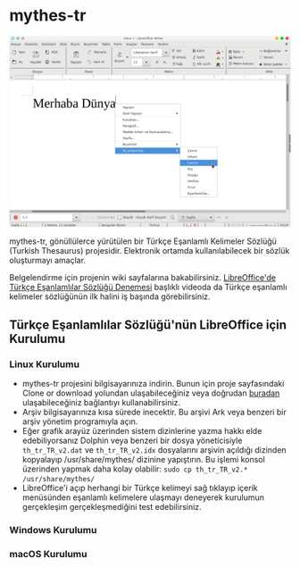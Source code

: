 # mythes-tr

![LibreOffice'de Türkçe Eşanlamlılar Sözlüğü](./resimler/mythes-tr.png)

mythes-tr, gönüllülerce yürütülen bir Türkçe Eşanlamlı Kelimeler Sözlüğü (Turkish Thesaurus) projesidir. Elektronik ortamda kullanılabilecek bir sözlük oluşturmayı amaçlar.

Belgelendirme için projenin wiki sayfalarına bakabilirsiniz. [LibreOffice'de Türkçe Eşanlamlılar Sözlüğü Denemesi](http://www.youtube.com/watch?v=Cv2Z6afjb7w) başlıklı videoda da Türkçe eşanlamlı kelimeler sözlüğünün ilk halini iş başında görebilirsiniz.

## Türkçe Eşanlamlılar Sözlüğü'nün LibreOffice için Kurulumu

### Linux Kurulumu

- mythes-tr projesini bilgisayarınıza indirin. Bunun için proje sayfasındaki Clone or download yolundan ulaşabileceğiniz veya doğrudan [buradan](https://github.com/maidis/mythes-tr/archive/master.zip) ulaşabileceğiniz bağlantıyı kullanabilirsiniz.
- Arşiv bilgisayarınıza kısa sürede inecektir. Bu arşivi Ark veya benzeri bir arşiv yönetim programıyla açın.
- Eğer grafik arayüz üzerinden sistem dizinlerine yazma hakkı elde edebiliyorsanız Dolphin veya benzeri bir dosya yöneticisiyle `th_tr_TR_v2.dat` ve `th_tr_TR_v2.idx` dosyalarını arşivin açıldığı dizinden kopyalayıp /usr/share/mythes/ dizinine yapıştırın. Bu işlemi konsol üzerinden yapmak daha kolay olabilir: `sudo cp th_tr_TR_v2.* /usr/share/mythes/`
- LibreOffice'i açıp herhangi bir Türkçe kelimeyi sağ tıklayıp içerik menüsünden eşanlamlı kelimelere ulaşmayı deneyerek kurulumun gerçekleşim gerçekleşmediğini test edebilirsiniz.

### Windows Kurulumu

### macOS Kurulumu

